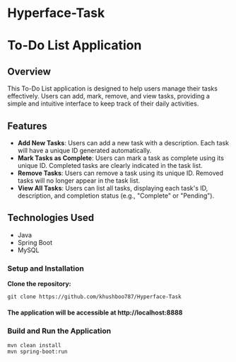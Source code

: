 # Hyperface-Task

# To-Do List Application

## Overview

This To-Do List application is designed to help users manage their tasks effectively. Users can add, mark, remove, and view tasks, providing a simple and intuitive interface to keep track of their daily activities.

## Features

- **Add New Tasks**: Users can add a new task with a description. Each task will have a unique ID generated automatically.
- **Mark Tasks as Complete**: Users can mark a task as complete using its unique ID. Completed tasks are clearly indicated in the task list.
- **Remove Tasks**: Users can remove a task using its unique ID. Removed tasks will no longer appear in the task list.
- **View All Tasks**: Users can list all tasks, displaying each task's ID, description, and completion status (e.g., "Complete" or "Pending").

## Technologies Used
- Java
- Spring Boot
- MySQL

 ### Setup and Installation

 **Clone the repository:**

```
git clone https://github.com/khushboo787/Hyperface-Task
```


#### The application will be accessible at http://localhost:8888

### Build and Run the Application
```
mvn clean install
mvn spring-boot:run
```

